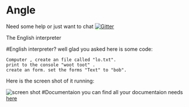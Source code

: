 # Angle
Need some help or just want to chat [![Gitter](https://badges.gitter.im/Join%20Chat.svg)](https://gitter.im/MyvarHD/Angle?utm_source=badge&utm_medium=badge&utm_campaign=pr-badge)

The English interpreter 

#English interpreter?
well glad you asked here is some code:
```
Computer , create an file called "lo.txt".
print to the console "woot toot" . 
create an form. set the forms "Text" to "bob". 
```
Here is the screen shot of it running:

![screen shot](http://i.imgur.com/seAGMMz.png)
#Documentaion
you can find all your documentaion needs [here](./Angle/Angle.Documentation)
